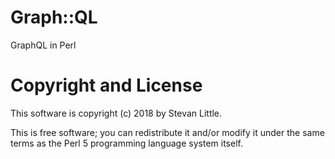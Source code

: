 # Graph::QL

GraphQL in Perl

# Copyright and License

This software is copyright (c) 2018 by Stevan Little.

This is free software; you can redistribute it and/or modify it under
the same terms as the Perl 5 programming language system itself.

